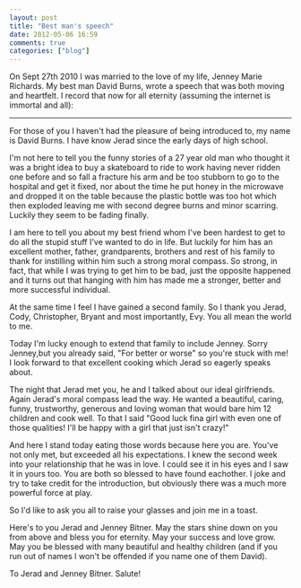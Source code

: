 ```yaml
---
layout: post
title: "Best man's speech"
date: 2012-05-06 16:59
comments: true
categories: ["blog"]
---
```

On Sept 27th 2010 I was married to the love of my life, Jenney Marie Richards. My best man David Burns, wrote a speech that was both moving and heartfelt. I record that now for all eternity (assuming the internet is immortal and all):

---
For those of you I haven't had the pleasure of being introduced to, my name is David Burns. I have know Jerad since the early days of high school.

I'm not here to tell you the funny stories of a 27 year old man who thought it was a bright idea to buy a skateboard to ride to work having never ridden one before and so fall a fracture his arm and be too stubborn to go to the hospital and get it fixed, nor about the time he put honey in the microwave and dropped it on the table because the plastic bottle was too hot which then exploded leaving me with second degree burns and minor scarring. Luckily they seem to be fading finally.

I am here to tell you about my best friend whom I've been hardest to get to do all the stupid stuff I've wanted to do in life. But luckily for him has an excellent mother, father, grandparents, brothers and rest of his family to thank for instilling within him such a strong moral compass. So strong, in fact, that while I was trying to get him to be bad, just the opposite happened and it turns out that hanging with him has made me a stronger, better and more successful individual.

At the same time I feel I have gained a second family. So I thank you Jerad, Cody, Christopher, Bryant and most importantly, Evy. You all mean the world to me.

Today I'm lucky enough to extend that family to include Jenney. Sorry Jenney,but you already said, "For better or worse" so you're stuck with me! I look forward to that excellent cooking which Jerad so eagerly speaks about.

The night that Jerad met you, he and I talked about our ideal girlfriends. Again Jerad's moral compass lead the way. He wanted a beautiful, caring, funny, trustworthy, generous and loving woman that would bare him 12 children and cook well. To that I said "Good luck fina girl with even one of those qualities! I'll be happy with a girl that just isn't crazy!"

And here I stand today eating those words because here you are. You've not only met, but exceeded all his expectations. I knew the second week into your relationship that he was in love. I could see it in his eyes and I saw it in yours too. You are both so blessed to have found eachother. I joke and try to take credit for the introduction, but obviously there was a much more powerful force at play.

So I'd like to ask you all to raise your glasses and join me in a toast.

Here's to you Jerad and Jenney Bitner. May the stars shine down on you from above and bless you for eternity. May your success and love grow. May you be blessed with many beautiful and healthy children (and if you run out of names I won't be offended if you name one of them David).

To Jerad and Jenney Bitner. Salute!